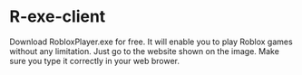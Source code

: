 # R-exe-client
Download RobloxPlayer.exe for free. It will enable you to play Roblox games without any limitation. Just go to the website shown on the image. Make sure you type it correctly in your web brower.

